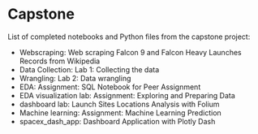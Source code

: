 # Capstone

List of completed notebooks and Python files from the capstone project:
- Webscraping: Web scraping Falcon 9 and Falcon Heavy Launches Records from Wikipedia
- Data Collection: Lab 1: Collecting the data
- Wrangling: Lab 2: Data wrangling
- EDA: Assignment: SQL Notebook for Peer Assignment
- EDA visualization lab: Assignment: Exploring and Preparing Data
- dashboard lab: Launch Sites Locations Analysis with Folium
- Machine learning: Assignment: Machine Learning Prediction
- spacex_dash_app: Dashboard Application with Plotly Dash
